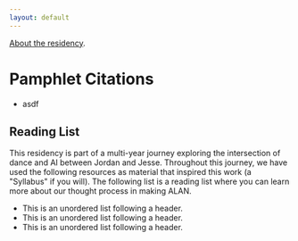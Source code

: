 ```yaml
---
layout: default
---
```


[About the residency](./about-alan.html).

# Pamphlet Citations

- asdf 

## Reading List

This residency is part of a multi-year journey exploring the intersection of dance and AI between Jordan and Jesse. Throughout this journey, we have used the following resources as material that inspired this work (a "Syllabus" if you will). The following list is a reading list where you can learn more about our thought process in making ALAN.

*   This is an unordered list following a header.
*   This is an unordered list following a header.
*   This is an unordered list following a header.

